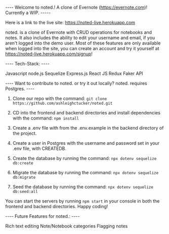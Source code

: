 ---- Welcome to noted.! A clone of Evernote (https://evernote.com)! Currently a WIP. -----

Here is a link to the live site: https://noted-live.herokuapp.com

noted. is a clone of Evernote with CRUD operations for notebooks and notes. It also includes the ability to edit your username and email, if you aren't logged into the demo user. Most of these features are only available when logged into the site, you can create an account and try it yourself at https://noted-live.herokuapp.com/signup!

----  Tech-Stack: ----

Javascript
node.js
Sequelize
Express.js
React JS 
Redux
Faker API

---- Want to contribute to noted. or try it out locally? noted. requires Postgres. ----

1. Clone our repo with the command: `git clone https://github.com/ashleighctucker/noted.git`

2. CD into the frontend and backend directories and install dependencies with the command: `npm install`

3. Create a .env file with from the .env.example in the backend directory of the project.

4. Create a user in Postgres with the username and password set in your .env file, with CREATEDB.

5. Create the database by running the command: `npx dotenv sequelize db:create`

6. Migrate the database by running the command: `npx dotenv sequelize db:migrate`

7. Seed the database by running the command: `npx dotenv sequelize db:seed:all`

You can start the servers by running `npm start` in your console in both the frontend and backend directories. Happy coding!


---- Future Features for noted.: ----

Rich text editing 
Note/Notebook categories
Flagging notes
